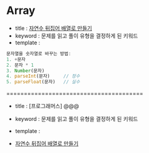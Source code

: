 # Array

- title : [자연수 뒤집어 배열로 만들기](https://github.com/dagchigo-ssgtudy/dagchigo-ssgtudy/blob/main/Algorithm/Array/%EC%9E%90%EC%97%B0%EC%88%98%20%EB%92%A4%EC%A7%91%EC%96%B4%20%EB%B0%B0%EC%97%B4%EB%A1%9C%20%EB%A7%8C%EB%93%A4%EA%B8%B0.html)
- keyword : 문제를 읽고 풀이 유형을 결정하게 된 키워드
- template :  
```js
문자열을 숫자열로 바꾸는 방법:
1. +문자
2. 문자 * 1
3. Number(문자)
4. parseInt(문자)     // 정수
5. parseFloat(문자)   // 실수
```

=======================================
- title : [프로그래머스] @@@
- keyword : 문제를 읽고 풀이 유형을 결정하게 된 키워드
- template :


- [자연수 뒤집어 배열로 만들기](https://programmers.co.kr/learn/courses/30/lessons/12932)
